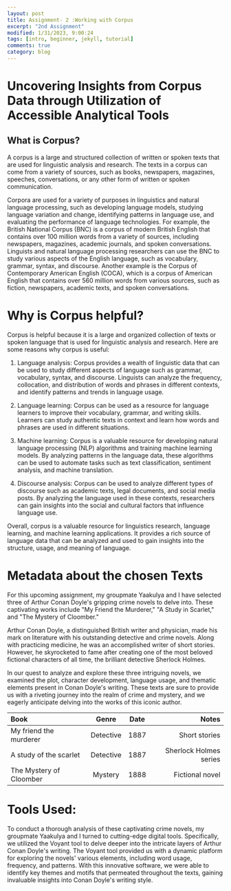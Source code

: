 ```yaml
---
layout: post
title: Assignment- 2 :Working with Corpus
excerpt: "2nd Assignment"
modified: 1/31/2023, 9:00:24
tags: [intro, beginner, jekyll, tutorial]
comments: true
category: blog
---
```


# Uncovering Insights from Corpus Data through Utilization of Accessible Analytical Tools

## What is Corpus? 

A corpus is a large and structured collection of written or spoken texts that are used for linguistic analysis and research. The texts in a corpus can come from a variety of sources, such as books, newspapers, magazines, speeches, conversations, or any other form of written or spoken communication.

Corpora are used for a variety of purposes in linguistics and natural language processing, such as developing language models, studying language variation and change, identifying patterns in language use, and evaluating the performance of language technologies. For example, the British National Corpus (BNC) is a corpus of modern British English that contains over 100 million words from a variety of sources, including newspapers, magazines, academic journals, and spoken conversations. Linguists and natural language processing researchers can use the BNC to study various aspects of the English language, such as vocabulary, grammar, syntax, and discourse. Another example is the Corpus of Contemporary American English (COCA), which is a corpus of American English that contains over 560 million words from various sources, such as fiction, newspapers, academic texts, and spoken conversations.

# Why is Corpus helpful? 

Corpus is helpful because it is a large and organized collection of texts or spoken language that is used for linguistic analysis and research. Here are some reasons why corpus is useful:


1) Language analysis: Corpus provides a wealth of linguistic data that can be used to study different aspects of language such as grammar, vocabulary, syntax, and discourse. Linguists can analyze the frequency, collocation, and distribution of words and phrases in different contexts, and identify patterns and trends in language usage.
2) Language learning: Corpus can be used as a resource for language learners to improve their vocabulary, grammar, and writing skills. Learners can study authentic texts in context and learn how words and phrases are used in different situations.


3) Machine learning: Corpus is a valuable resource for developing natural language processing (NLP) algorithms and training machine learning models. By analyzing patterns in the language data, these algorithms can be used to automate tasks such as text classification, sentiment analysis, and machine translation.

4) Discourse analysis: Corpus can be used to analyze different types of discourse such as academic texts, legal documents, and social media posts. By analyzing the language used in these contexts, researchers can gain insights into the social and cultural factors that influence language use.


Overall, corpus is a valuable resource for linguistics research, language learning, and machine learning applications. It provides a rich source of language data that can be analyzed and used to gain insights into the structure, usage, and meaning of language.


# Metadata about the chosen Texts

For this upcoming assignment, my groupmate Yaakulya and I have selected three of Arthur Conan Doyle's gripping crime novels to delve into. These captivating works include "My Friend the Murderer," "A Study in Scarlet," and "The Mystery of Cloomber."

Arthur Conan Doyle, a distinguished British writer and physician, made his mark on literature with his outstanding detective and crime novels. Along with practicing medicine, he was an accomplished writer of short stories. However, he skyrocketed to fame after creating one of the most beloved fictional characters of all time, the brilliant detective Sherlock Holmes.

In our quest to analyze and explore these three intriguing novels, we examined the plot, character development, language usage, and thematic elements present in Conan Doyle's writing. These texts are sure to provide us with a riveting journey into the realm of crime and mystery, and we eagerly anticipate delving into the works of this iconic author.

| Book    | Genre      |  Date         |  Notes        |
| :---        |    :----:   |         :---: |          ---: |
| My friend the murderer| Detective       | 1887         | Short stories|
| A study of the scarlet     | Detective | 1887       | Sherlock Holmes series|
| The Mystery of Cloomber      | Mystery| 1888          | Fictional novel|

# Tools Used: 

To conduct a thorough analysis of these captivating crime novels, my groupmate Yaakulya and I turned to cutting-edge digital tools. Specifically, we utilized the Voyant tool to delve deeper into the intricate layers of Arthur Conan Doyle's writing.
The Voyant tool provided us with a dynamic platform for exploring the novels' various elements, including word usage, frequency, and patterns. With this innovative software, we were able to identify key themes and motifs that permeated throughout the texts, gaining invaluable insights into Conan Doyle's writing style.


